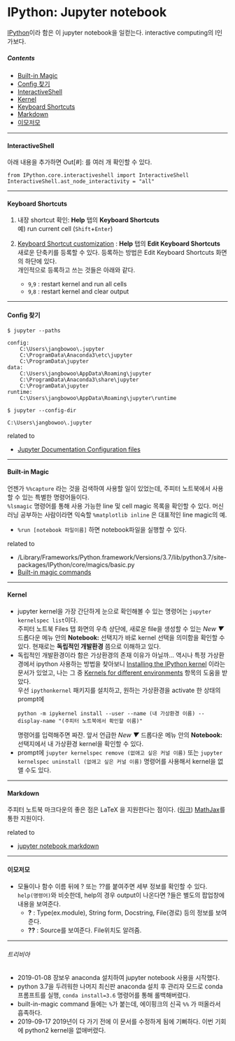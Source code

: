 # IPython: Jupyter notebook
[IPython](https://ipython.org/)이라 함은 이 jupyter notebook을 일컫는다. interactive computing의 I인가보다.

##### Contents
- [Built-in Magic](#magic)
- [Config 찾기](#config-path)
- [InteractiveShell](#interactiveshell)
- [Kernel](#kernel)
- [Keyboard Shortcuts](#shortcut)
- [Markdown](#markdown)
- [이모저모](#useful)

* * *
#### InteractiveShell <a id="interactiveshell"></a>
아래 내용을 추가하면 Out[#]: 를 여러 개 확인할 수 있다. 

```python3
from IPython.core.interactiveshell import InteractiveShell
InteractiveShell.ast_node_interactivity = "all"
```


* * *
#### Keyboard Shortcuts <a id="shortcut"></a>
1. 내장 shortcut 확인: **Help** 탭의 **Keyboard Shortcuts**<br>
예) run current cell (```Shift```+```Enter```)<br>

2. [Keyboard Shortcut customization](https://jupyter-notebook.readthedocs.io/en/stable/examples/Notebook/Custom%20Keyboard%20Shortcuts.html#Keyboard-Shortcut-Customization)
: **Help** 탭의 **Edit Keyboard Shortcuts**<br>
새로운 단축키를 등록할 수 있다. 등록하는 방법은 Edit Keyboard Shortcuts 화면의 하단에 있다.<br>
개인적으로 등록하고 쓰는 것들은 아래와 같다.
    - ```9```,```9``` : restart kernel and run all cells 
    - ```9```,```8``` : restart kernel and clear output 


* * *
#### Config 찾기 <a id="config-path"></a>
```shell
$ jupyter --paths

config:
    C:\Users\jangbowoo\.jupyter
    C:\ProgramData\Anaconda3\etc\jupyter
    C:\ProgramData\jupyter
data:
    C:\Users\jangbowoo\AppData\Roaming\jupyter
    C:\ProgramData\Anaconda3\share\jupyter
    C:\ProgramData\jupyter
runtime:
    C:\Users\jangbowoo\AppData\Roaming\jupyter\runtime
```
```shell
$ jupyter --config-dir

C:\Users\jangbowoo\.jupyter
```
related to
- [Jupyter Documentation Configuration files](https://jupyter.readthedocs.io/en/latest/projects/jupyter-directories.html#configuration-files)

* * *
#### Built-in Magic <a id="magic"></a>

언젠가 ```%%capture``` 라는 것을 검색하여 사용할 일이 있었는데, 주피터 노트북에서 사용할 수 있는 특별한 명령어들이다. <br> ```%lsmagic``` 명령어를 통해 사용 가능한 line 및 cell magic 목록을 확인할 수 있다. 머신러닝 공부하는 사람이라면 익숙할 ```%matplotlib inline``` 은 대표적인 line magic의 예.
- ```%run [notebook 파일이름]``` 하면 notebook파일을 실행할 수 있다.

related to 
- /Library/Frameworks/Python.framework/Versions/3.7/lib/python3.7/site-packages/IPython/core/magics/basic.py
- [Built-in magic commands](https://ipython.readthedocs.io/en/stable/interactive/magics.html)

* * *
#### Kernel<a id="kernel"></a>
- jupyter kernel을 가장 간단하게 눈으로 확인해볼 수 있는 명령어는 ```jupyter kernelspec list```이다. <br> 주피터 노트북  Files 탭 화면의 우측 상단에, 새로운 file을 생성할 수 있는 *New ▼* 드롭다운 메뉴 안의 **Notebook:** 선택지가 바로 kernel 선택을 의미함을 확인할 수 있다. 현재로는 **독립적인 개발환경** 쯤으로 이해하고 있다.
- 독립적인 개발환경이라 함은 가상환경의 존재 이유가 아닐까... 역시나 특정 가상환경에서 ipython 사용하는 방법을 찾아보니 [Installing the IPython kernel](https://ipython.readthedocs.io/en/stable/install/kernel_install.html#installing-the-ipython-kernel) 이라는 문서가 있었고, 나는 그 중 [Kernels for different environments](https://ipython.readthedocs.io/en/stable/install/kernel_install.html#kernels-for-different-environments) 항목의 도움을 받았다. <br>
우선 ```ipythonkernel``` 패키지를 설치하고, 원하는 가상환경을 activate 한 상태의 prompt에
    ```shell
    python -m ipykernel install --user --name (내 가상환경 이름) --display-name "(주피터 노트북에서 확인할 이름)" 
    ```
    명령어를 입력해주면 짜잔. 앞서 언급한 *New ▼* 드롭다운 메뉴 안의 **Notebook:** 선택지에서 내 가상환경 kernel을 확인할 수 있다.
- prompt에  ```jupyter kernelspec remove (없애고 싶은 커널 이름)``` 또는 ```jupyter kernelspec uninstall (없애고 싶은 커널 이름)``` 명령어를 사용해서 kernel을 없앨 수도 있다. 
    
* * *
#### Markdown<a id="markdown"></a>
주피터 노트북 마크다운의 좋은 점은 LaTeX 을 지원한다는 점이다. ([링크](https://jupyter-notebook.readthedocs.io/en/stable/examples/Notebook/Working%20With%20Markdown%20Cells.html#LaTeX-equations))
 [MathJax](https://www.mathjax.org/)를 통한 지원이다.
 
related to
- [jupyter notebook markdown](https://jupyter-notebook.readthedocs.io/en/stable/examples/Notebook/Working%20With%20Markdown%20Cells.html)
 
* * * 

#### 이모저모 <a id="useful"></a>
  - 모듈이나 함수 이름 뒤에 ? 또는 ??를 붙여주면 세부 정보를 확인할 수 있다. ```help(명령어)```와 비슷한데, help의 경우 output이 나온다면 ?들은 별도의 팝업창에 내용을 보여준다. 
      - **?** : Type(ex.module), String form, Docstring, File(경로) 등의 정보를 보여준다.
      - **??** : Source를 보여준다. File위치도 알려줌.
* * *


###### 트리비아
- 2019-01-08 장보우 anaconda 설치하여 jupyter notebook 사용을 시작했다.
- python 3.7을 두려워한 나머지 최신판 anaconda 설치 후 관리자 모드로 conda 프롬프트를 실행,  ```conda install=3.6``` 명령어를 통해 롤백해버렸다.
- built-in-magic command 들에는 ```%```가 붙는데, 에이핑크의 신곡 ```%%``` 가 떠올라서 흡족하다.
- 2019-09-17 2019년이 다 가기 전에 이 문서를 수정하게 됨에 기뻐하다. 이번 기회에 python2 kernel을 없애버렸다.
